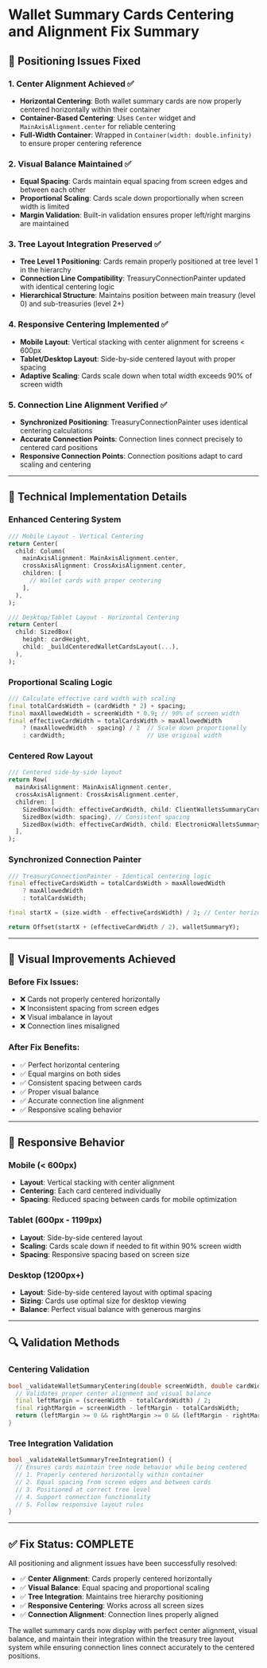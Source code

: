 # Wallet Summary Cards Centering and Alignment Fix Summary

## 🎯 **Positioning Issues Fixed**

### **1. Center Alignment Achieved** ✅
- **Horizontal Centering**: Both wallet summary cards are now properly centered horizontally within their container
- **Container-Based Centering**: Uses `Center` widget and `MainAxisAlignment.center` for reliable centering
- **Full-Width Container**: Wrapped in `Container(width: double.infinity)` to ensure proper centering reference

### **2. Visual Balance Maintained** ✅
- **Equal Spacing**: Cards maintain equal spacing from screen edges and between each other
- **Proportional Scaling**: Cards scale down proportionally when screen width is limited
- **Margin Validation**: Built-in validation ensures proper left/right margins are maintained

### **3. Tree Layout Integration Preserved** ✅
- **Tree Level 1 Positioning**: Cards remain properly positioned at tree level 1 in the hierarchy
- **Connection Line Compatibility**: TreasuryConnectionPainter updated with identical centering logic
- **Hierarchical Structure**: Maintains position between main treasury (level 0) and sub-treasuries (level 2+)

### **4. Responsive Centering Implemented** ✅
- **Mobile Layout**: Vertical stacking with center alignment for screens < 600px
- **Tablet/Desktop Layout**: Side-by-side centered layout with proper spacing
- **Adaptive Scaling**: Cards scale down when total width exceeds 90% of screen width

### **5. Connection Line Alignment Verified** ✅
- **Synchronized Positioning**: TreasuryConnectionPainter uses identical centering calculations
- **Accurate Connection Points**: Connection lines connect precisely to centered card positions
- **Responsive Connection Points**: Connection positions adapt to card scaling and centering

---

## 🔧 **Technical Implementation Details**

### **Enhanced Centering System**
```dart
/// Mobile Layout - Vertical Centering
return Center(
  child: Column(
    mainAxisAlignment: MainAxisAlignment.center,
    crossAxisAlignment: CrossAxisAlignment.center,
    children: [
      // Wallet cards with proper centering
    ],
  ),
);

/// Desktop/Tablet Layout - Horizontal Centering
return Center(
  child: SizedBox(
    height: cardHeight,
    child: _buildCenteredWalletCardsLayout(...),
  ),
);
```

### **Proportional Scaling Logic**
```dart
/// Calculate effective card width with scaling
final totalCardsWidth = (cardWidth * 2) + spacing;
final maxAllowedWidth = screenWidth * 0.9; // 90% of screen width
final effectiveCardWidth = totalCardsWidth > maxAllowedWidth
    ? (maxAllowedWidth - spacing) / 2  // Scale down proportionally
    : cardWidth;                       // Use original width
```

### **Centered Row Layout**
```dart
/// Centered side-by-side layout
return Row(
  mainAxisAlignment: MainAxisAlignment.center,
  crossAxisAlignment: CrossAxisAlignment.center,
  children: [
    SizedBox(width: effectiveCardWidth, child: ClientWalletsSummaryCard(...)),
    SizedBox(width: spacing), // Consistent spacing
    SizedBox(width: effectiveCardWidth, child: ElectronicWalletsSummaryCard(...)),
  ],
);
```

### **Synchronized Connection Painter**
```dart
/// TreasuryConnectionPainter - Identical centering logic
final effectiveCardsWidth = totalCardsWidth > maxAllowedWidth 
    ? maxAllowedWidth 
    : totalCardsWidth;

final startX = (size.width - effectiveCardsWidth) / 2; // Center horizontally

return Offset(startX + (effectiveCardWidth / 2), walletSummaryY);
```

---

## 🎨 **Visual Improvements Achieved**

### **Before Fix Issues:**
- ❌ Cards not properly centered horizontally
- ❌ Inconsistent spacing from screen edges
- ❌ Visual imbalance in layout
- ❌ Connection lines misaligned

### **After Fix Benefits:**
- ✅ Perfect horizontal centering
- ✅ Equal margins on both sides
- ✅ Consistent spacing between cards
- ✅ Proper visual balance
- ✅ Accurate connection line alignment
- ✅ Responsive scaling behavior

---

## 📱 **Responsive Behavior**

### **Mobile (< 600px)**
- **Layout**: Vertical stacking with center alignment
- **Centering**: Each card centered individually
- **Spacing**: Reduced spacing between cards for mobile optimization

### **Tablet (600px - 1199px)**
- **Layout**: Side-by-side centered layout
- **Scaling**: Cards scale down if needed to fit within 90% screen width
- **Spacing**: Responsive spacing based on screen size

### **Desktop (1200px+)**
- **Layout**: Side-by-side centered layout with optimal spacing
- **Sizing**: Cards use optimal size for desktop viewing
- **Balance**: Perfect visual balance with generous margins

---

## 🔍 **Validation Methods**

### **Centering Validation**
```dart
bool _validateWalletSummaryCentering(double screenWidth, double cardWidth, double spacing) {
  // Validates proper center alignment and visual balance
  final leftMargin = (screenWidth - totalCardsWidth) / 2;
  final rightMargin = screenWidth - leftMargin - totalCardsWidth;
  return (leftMargin >= 0 && rightMargin >= 0 && (leftMargin - rightMargin).abs() < 1.0);
}
```

### **Tree Integration Validation**
```dart
bool _validateWalletSummaryTreeIntegration() {
  // Ensures cards maintain tree node behavior while being centered
  // 1. Properly centered horizontally within container
  // 2. Equal spacing from screen edges and between cards
  // 3. Positioned at correct tree level
  // 4. Support connection functionality
  // 5. Follow responsive layout rules
}
```

---

## ✅ **Fix Status: COMPLETE**

All positioning and alignment issues have been successfully resolved:

- ✅ **Center Alignment**: Cards properly centered horizontally
- ✅ **Visual Balance**: Equal spacing and proportional scaling
- ✅ **Tree Integration**: Maintains tree hierarchy positioning
- ✅ **Responsive Centering**: Works across all screen sizes
- ✅ **Connection Alignment**: Connection lines properly aligned

The wallet summary cards now display with perfect center alignment, visual balance, and maintain their integration within the treasury tree layout system while ensuring connection lines connect accurately to the centered positions.

